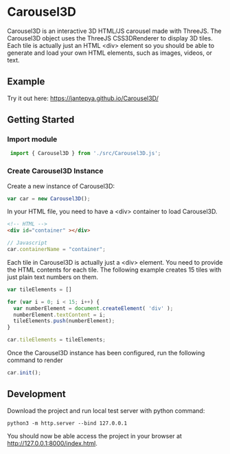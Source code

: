 # Carousel3D
Carousel3D is an interactive 3D HTML/JS carousel made with ThreeJS. The Carousel3D object uses the ThreeJS CSS3DRenderer to display 3D tiles. Each tile is actually just an HTML \<div\> element so you should be able to generate and load your own HTML elements, such as images, videos, or text.

## Example

Try it out here: https://jantepya.github.io/Carousel3D/



## Getting Started

### Import module

```Javascript
 import { Carousel3D } from './src/Carousel3D.js';
```

### Create Carousel3D Instance
Create a new instance of Carousel3D:
```Javascript
var car = new Carousel3D();
```

In your HTML file, you need to have a \<div\> container to load Carousel3D.
```HTML
<!-- HTML -->
<div id="container" ></div>
```
```Javascript
// Javascript
car.containerName = "container";
```

Each tile in Carousel3D is actually just a \<div\> element. You need to provide the HTML contents for each tile. The following example creates 15 tiles with just plain text numbers on them.

```Javascript
var tileElements = []

for (var i = 0; i < 15; i++) {
  var numberElement = document.createElement( 'div' );
  numberElement.textContent = i;
  tileElements.push(numberElement);
}

car.tileElements = tileElements;
```

Once the Carousel3D instance has been configured, run the following command to render

```Javascript
car.init();
```

## Development
Download the project and run local test server with python command:
```
python3 -m http.server --bind 127.0.0.1
```
You should now be able access the project in your browser at http://127.0.0.1:8000/index.html.


